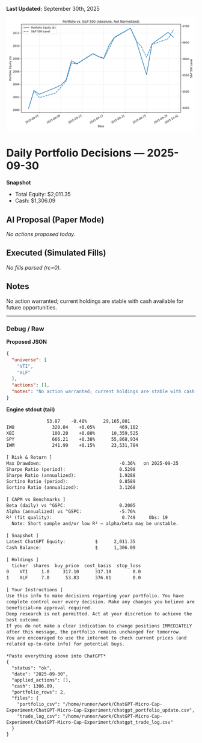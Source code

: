 **Last Updated:** September 30th, 2025

![Latest Performance Results](Results.png)

# Daily Portfolio Decisions — 2025-09-30

**Snapshot**
- Total Equity: $2,011.35
- Cash: $1,306.09

## AI Proposal (Paper Mode)
_No actions proposed today._

## Executed (Simulated Fills)
_No fills parsed (rc=0)._

## Notes
No action warranted; current holdings are stable with cash available for future opportunities.

---
### Debug / Raw
**Proposed JSON**
```json
{
  "universe": [
    "VTI",
    "XLF"
  ],
  "actions": [],
  "notes": "No action warranted; current holdings are stable with cash available for future opportunities."
}
```

**Engine stdout (tail)**
```
               53.87    -0.48%      29,165,801
IWO              320.04    +0.05%         469,102
XBI              100.20    +0.80%      10,359,525
SPY              666.21    +0.38%      55,868,934
IWM              241.99    +0.15%      23,531,784

[ Risk & Return ]
Max Drawdown:                             -0.36%   on 2025-09-25
Sharpe Ratio (period):                    0.5298
Sharpe Ratio (annualized):                1.9288
Sortino Ratio (period):                   0.8589
Sortino Ratio (annualized):               3.1268

[ CAPM vs Benchmarks ]
Beta (daily) vs ^GSPC:                    0.2005
Alpha (annualized) vs ^GSPC:              -5.76%
R² (fit quality):                          0.749     Obs: 19
  Note: Short sample and/or low R² — alpha/beta may be unstable.

[ Snapshot ]
Latest ChatGPT Equity:           $      2,011.35
Cash Balance:                    $      1,306.09

[ Holdings ]
  ticker  shares  buy_price  cost_basis  stop_loss
0    VTI     1.0     317.10      317.10        0.0
1    XLF     7.0      53.83      376.81        0.0

[ Your Instructions ]
Use this info to make decisions regarding your portfolio. You have complete control over every decision. Make any changes you believe are beneficial—no approval required.
Deep research is not permitted. Act at your discretion to achieve the best outcome.
If you do not make a clear indication to change positions IMMEDIATELY after this message, the portfolio remains unchanged for tomorrow.
You are encouraged to use the internet to check current prices (and related up-to-date info) for potential buys.

*Paste everything above into ChatGPT*
{
  "status": "ok",
  "date": "2025-09-30",
  "applied_actions": [],
  "cash": 1306.09,
  "portfolio_rows": 2,
  "files": {
    "portfolio_csv": "/home/runner/work/ChatGPT-Micro-Cap-Experiment/ChatGPT-Micro-Cap-Experiment/chatgpt_portfolio_update.csv",
    "trade_log_csv": "/home/runner/work/ChatGPT-Micro-Cap-Experiment/ChatGPT-Micro-Cap-Experiment/chatgpt_trade_log.csv"
  }
}

```